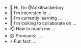 - 👋 Hi, I’m @Ankithackerboy
- 👀 I’m interested in ...
- 🌱 I’m currently learning ...
- 💞️ I’m looking to collaborate on ...
- 📫 How to reach me ...
- 😄 Pronouns: ...
- ⚡ Fun fact: ...

<!---
Ankithackerboy/Ankithackerboy is a ✨ special ✨ repository because its `README.md` (this file) appears on your GitHub profile.
You can click the Preview link to take a look at your changes.
--->
